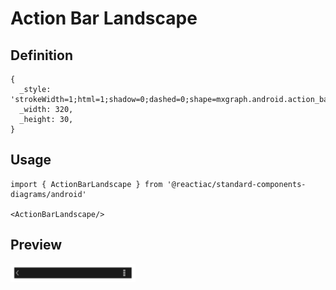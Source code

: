 # Action Bar Landscape

## Definition

```
{
  _style: 'strokeWidth=1;html=1;shadow=0;dashed=0;shape=mxgraph.android.action_bar_landscape;fillColor=#1A1A1A;strokeColor=#c0c0c0;strokeWidth=2;fontColor=#FFFFFF;whiteSpace=wrap;',
  _width: 320,
  _height: 30,
}
```

## Usage

```
import { ActionBarLandscape } from '@reactiac/standard-components-diagrams/android'

<ActionBarLandscape/>
```

## Preview

<img src="./action-bar-landscape.png" width="200"/>
